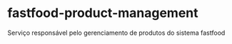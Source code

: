 # fastfood-product-management
Serviço responsável pelo gerenciamento de produtos do sistema fastfood
